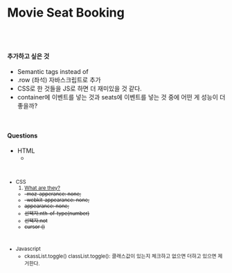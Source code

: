 # Movie Seat Booking


<br/><br/>

#### 추가하고 싶은 것
- Semantic tags instead of <div>
- .row (좌석) 자바스크립트로 추가
- CSS로 한 것들을 JS로 하면 더 재미있을 것 같다.
- container에 이벤트를 넣는 것과 seats에 이벤트를 넣는 것 중에 어떤 게 성능이 더 좋을까? 

<br/>

#### Questions
* HTML
    * <small>

<br/>

* CSS
    01. [What are they?](https://sohyeon-oh.netlify.app/#/HTML-CSS/css%ED%8A%B9%EC%84%B1)
    * ~~-moz-apperance: none;~~
    * ~~-webkit-appearance: none;~~
    * ~~appearance: none;~~
    * ~~선택자:nth-of-type(number)~~
    * ~~선택자:not~~
    * ~~cursor ()~~
<br/>

* Javascript
    * ckassList.toggle()
        classList.toggle(): 클래스값이 있는지 체크하고 없으면 더하고 있으면 제거한다.